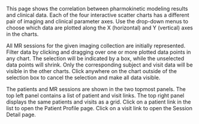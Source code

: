 This page shows the correlation between pharmokinetic modeling results and
clinical data. Each of the four interactive scatter charts has a different
pair of imaging and clinical parameter axes. Use the drop-down menus to
choose which data are plotted along the X (horizontal) and Y (vertical) axes
in the charts.

All MR sessions for the given imaging collection are initially represented.
Filter data by clicking and dragging over one or more plotted data points in
any chart. The selection will be indicated by a box, while the unselected
data points will shrink. Only the corresponding subject and visit data will be
visible in the other charts. Click anywhere on the chart outside of the selection
box to cancel the selection and make all data visible.

The patients and MR sessions are shown in the two topmost panels. The top left
panel contains a list of patient and visit links. The top right panel displays
the same patients and visits as a grid. Click on a patient link in the list to
open the Patient Profile page. Click on a visit link to open the Session Detail
page.

